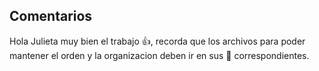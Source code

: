 ## Comentarios

Hola Julieta muy bien el trabajo 👍, recorda que los archivos para poder mantener el orden y la organizacion deben ir en sus 📁 correspondientes.
